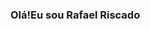 ### Olá!Eu sou Rafael Riscado

<!--
**Rafael-Riscado/Rafael-Riscado** is a ✨ _special_ ✨ repository because its `README.md` (this file) appears on your GitHub profile.

Here are some ideas to get you started:

- 🔭 Estou estudando desenvolvimento web full stack(Front-end:Html,css,bootstrap e  ECMAScript 6||Back end:Php,MySQL,Ajax,JQuery)

